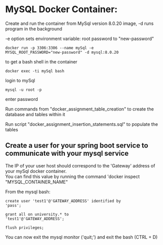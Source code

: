 
# MySQL Docker Container:

Create and run the container from MySql version 8.0.20 image, -d runs program in the background

-e option sets environment variable: root password to "new-password"

<code>docker run -p 3306:3306 --name mySql -e MYSQL_ROOT_PASSWORD="new-password" -d mysql:8.0.20</code>

to get a bash shell in the container

<code>docker exec -ti mySql bash</code>

login to mySql

<code>mysql -u root -p</code>

enter password 

Run commands from "docker_assignment_table_creation" to create the database and tables within it

Run script "docker_assignment_insertion_statements.sql" to populate the tables

## Create a user for your spring boot service to communicate with your mysql service

The IP of your user host should correspond to the 'Gateway' address of your mySql docker container.<br/>  You can find this value by running the command 'docker inspect "MYSQL_CONTAINER_NAME"

From the mysql bash:

<code>create user 'test1'@'GATEWAY_ADDRESS' identified by 'pass';</code>

<code>grant all on university.* to 'test1'@'GATEWAY_ADDRESS';</code>

<code>flush privileges;</code>

You can now exit the mysql monitor ('quit;') and exit the bash (CTRL + D)
